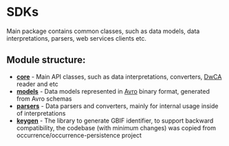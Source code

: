 # SDKs

Main package contains common classes, such as data models, data interpretations, parsers, web services clients etc.

## Module structure:
- [**core**](./core) - Main API classes, such as data interpretations, converters, [DwCA](https://www.tdwg.org/standards/dwc/) reader and etc
- [**models**](./models) - Data models represented in [Avro](https://avro.apache.org/docs/current/) binary format, generated from Avro schemas
- [**parsers**](./parsers) - Data parsers and converters, mainly for internal usage inside of interpretations
- [**keygen**](./keygen) - The library to generate GBIF identifier, to support backward compatibility, the codebase (with minimum changes) was copied from occurrence/occurrence-persistence project
